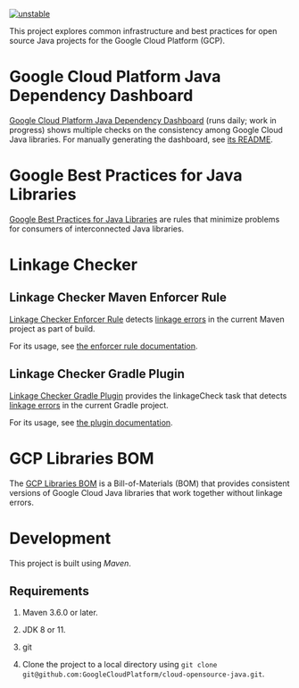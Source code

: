 [![unstable](http://badges.github.io/stability-badges/dist/unstable.svg)](http://github.com/badges/stability-badges)

This project explores common infrastructure and best practices for open source
Java projects for the Google Cloud Platform (GCP).

# Google Cloud Platform Java Dependency Dashboard

[Google Cloud Platform Java Dependency Dashboard](
https://storage.googleapis.com/cloud-opensource-java-dashboard/com.google.cloud/libraries-bom/snapshot/index.html)
(runs daily; work in progress) shows multiple checks on the consistency among
Google Cloud Java libraries. For manually generating the dashboard, see
[its README](./dashboard/README.md).

# Google Best Practices for Java Libraries

[Google Best Practices for Java Libraries](https://googlecloudplatform.github.io/cloud-opensource-java/)
are rules that minimize problems for consumers of interconnected Java libraries.

# Linkage Checker

## Linkage Checker Maven Enforcer Rule

[Linkage Checker Enforcer Rule](./enforcer-rules) detects [linkage errors](
./library-best-practices/glossary.md#types-of-conflicts-and-compatibility) in
the current Maven project as part of build.

For its usage, see [the enforcer rule documentation](
https://github.com/GoogleCloudPlatform/cloud-opensource-java/wiki/Linkage-Checker-Enforcer-Rule).

## Linkage Checker Gradle Plugin

[Linkage Checker Gradle Plugin](./gradle-plugin) provides the linkageCheck task that detects
[linkage errors](
./library-best-practices/glossary.md#types-of-conflicts-and-compatibility) in the current
Gradle project.

For its usage, see [the plugin documentation](
https://github.com/GoogleCloudPlatform/cloud-opensource-java/wiki/Linkage-Checker-with-Gradle).

# GCP Libraries BOM

The [GCP Libraries BOM](https://github.com/GoogleCloudPlatform/cloud-opensource-java/wiki/The-Google-Cloud-Platform-Libraries-BOM) is a Bill-of-Materials (BOM) that
provides consistent versions of Google Cloud Java libraries that work together
without linkage errors.

# Development

This project is built using _Maven_.

## Requirements

1. Maven 3.6.0 or later.

1. JDK 8 or 11.

1. git

1. Clone the project to a local directory using `git clone
   git@github.com:GoogleCloudPlatform/cloud-opensource-java.git`.
